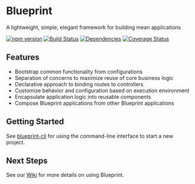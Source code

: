 Blueprint
================

A lightweight, simple, elegant framework for building mean applications

[![npm version](https://img.shields.io/npm/v/@onehilltech/blueprint.svg)](https://www.npmjs.com/package/@onehilltech/blueprint)
[![Build Status](https://travis-ci.org/onehilltech/blueprint.svg?branch=master)](https://travis-ci.org/onehilltech/blueprint)
[![Dependencies](https://david-dm.org/onehilltech/blueprint.svg)](https://david-dm.org/onehilltech/blueprint)
[![Coverage Status](https://coveralls.io/repos/github/onehilltech/blueprint/badge.svg?branch=master)](https://coveralls.io/github/onehilltech/blueprint?branch=master)

Features
--------

* Bootstrap common functionality from configurations
* Separation of concerns to maximize reuse of core business logic
* Declarative approach to binding routes to controllers
* Customize behavior and configuration based on execution environment
* Encapsulate application logic into reusable components
* Compose Blueprint applications from other Blueprint applications

Getting Started
----------------

See [blueprint-cli](https://github.com/onehilltech/blueprint-cli) for using
the command-line interface to start a new project.

Next Steps
-----------------
    
See our [Wiki](https://github.com/onehilltech/blueprint/wiki) for more details 
on using Blueprint.
